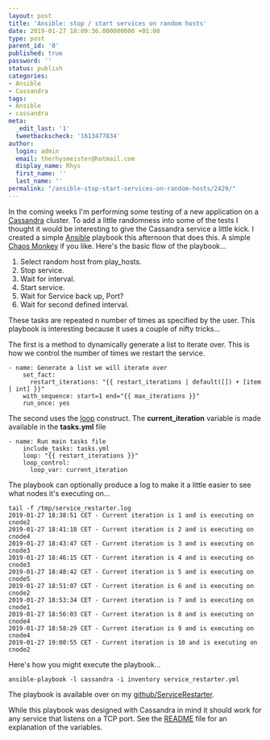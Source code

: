 ```yaml
---
layout: post
title: 'Ansible: stop / start services on random hosts'
date: 2019-01-27 18:09:36.000000000 +01:00
type: post
parent_id: '0'
published: true
password: ''
status: publish
categories:
- Ansible
- Cassandra
tags:
- Ansible
- cassandra
meta:
  _edit_last: '1'
  tweetbackscheck: '1613477834'
author:
  login: admin
  email: therhysmeister@hotmail.com
  display_name: Rhys
  first_name: ''
  last_name: ''
permalink: "/ansible-stop-start-services-on-random-hosts/2429/"
---
```

In the coming weeks I'm performing some testing of a new application on a [Cassandra](http://cassandra.apache.org/) cluster. To add a little randomness into some of the tests I thought it would be interesting to give the Cassandra service a little kick. I created a simple [Ansible](https://www.ansible.com/) playbook this afternoon that does this. A simple [Chaos Monkey](https://github.com/Netflix/chaosmonkey) if you like. Here's the basic flow of the playbook...

1. Select random host from play\_hosts.  
2. Stop service.  
3. Wait for interval.  
4. Start service.  
5. Wait for Service back up, Port?  
6. Wait for second defined interval.

These tasks are repeated n number of times as specified by the user. This playbook is interesting because it uses a couple of nifty tricks...

The first is a method to dynamically generate a list to iterate over. This is how we control the number of times we restart the service.

```
- name: Generate a list we will iterate over
    set_fact:
      restart_iterations: "{{ restart_iterations | default([]) + [item | int] }}"
    with_sequence: start=1 end="{{ max_iterations }}"
    run_once: yes
```

The second uses the [loop](https://docs.ansible.com/ansible/latest/user_guide/playbooks_loops.html#loop-control) construct. The **current\_iteration** variable is made available in the **tasks.yml** file

```
- name: Run main tasks file
    include_tasks: tasks.yml
    loop: "{{ restart_iterations }}"
    loop_control:
      loop_var: current_iteration
```

The playbook can optionally produce a log to make it a little easier to see what nodes it's executing on...

```
tail -f /tmp/service_restarter.log
2019-01-27 18:38:51 CET - Current iteration is 1 and is executing on cnode2
2019-01-27 18:41:18 CET - Current iteration is 2 and is executing on cnode4
2019-01-27 18:43:47 CET - Current iteration is 3 and is executing on cnode3
2019-01-27 18:46:15 CET - Current iteration is 4 and is executing on cnode3
2019-01-27 18:48:42 CET - Current iteration is 5 and is executing on cnode5
2019-01-27 18:51:07 CET - Current iteration is 6 and is executing on cnode2
2019-01-27 18:53:34 CET - Current iteration is 7 and is executing on cnode1
2019-01-27 18:56:03 CET - Current iteration is 8 and is executing on cnode4
2019-01-27 18:58:29 CET - Current iteration is 9 and is executing on cnode4
2019-01-27 19:00:55 CET - Current iteration is 10 and is executing on cnode2
```

Here's how you might execute the playbook...

```
ansible-playbook -l cassandra -i inventory service_restarter.yml
```

The playbook is available over on my [github/ServiceRestarter](https://github.com/rhysmeister/ServiceRestarter).

While this playbook was designed with Cassandra in mind it should work for any service that listens on a TCP port. See the [README](https://github.com/rhysmeister/ServiceRestarter/blob/master/README.md) file for an explanation of the variables.

